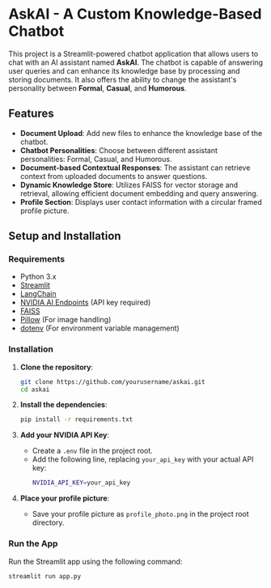 # AskAI - A Custom Knowledge-Based Chatbot

This project is a Streamlit-powered chatbot application that allows users to chat with an AI assistant named **AskAI**. The chatbot is capable of answering user queries and can enhance its knowledge base by processing and storing documents. It also offers the ability to change the assistant's personality between **Formal**, **Casual**, and **Humorous**.

## Features

- **Document Upload**: Add new files to enhance the knowledge base of the chatbot.
- **Chatbot Personalities**: Choose between different assistant personalities: Formal, Casual, and Humorous.
- **Document-based Contextual Responses**: The assistant can retrieve context from uploaded documents to answer questions.
- **Dynamic Knowledge Store**: Utilizes FAISS for vector storage and retrieval, allowing efficient document embedding and query answering.
- **Profile Section**: Displays user contact information with a circular framed profile picture.

## Setup and Installation

### Requirements

- Python 3.x
- [Streamlit](https://streamlit.io/)
- [LangChain](https://github.com/hwchase17/langchain) 
- [NVIDIA AI Endpoints](https://developer.nvidia.com/nvidia-ai) (API key required)
- [FAISS](https://github.com/facebookresearch/faiss)
- [Pillow](https://python-pillow.org/) (For image handling)
- [dotenv](https://pypi.org/project/python-dotenv/) (For environment variable management)

### Installation

1. **Clone the repository**:
    ```bash
    git clone https://github.com/yourusername/askai.git
    cd askai
    ```

2. **Install the dependencies**:
    ```bash
    pip install -r requirements.txt
    ```

3. **Add your NVIDIA API Key**:
   - Create a `.env` file in the project root.
   - Add the following line, replacing `your_api_key` with your actual API key:
     ```bash
     NVIDIA_API_KEY=your_api_key
     ```

4. **Place your profile picture**:
    - Save your profile picture as `profile_photo.png` in the project root directory.

### Run the App

Run the Streamlit app using the following command:

```bash
streamlit run app.py
